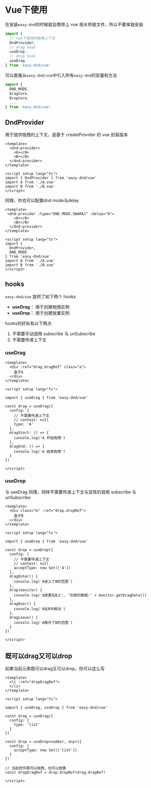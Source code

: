
# Vue下使用

在安装`easy-dnd`的时候就会携带上 vue 相关桥接文件，所以不要单独安装

```js
import { 
  // vue下使用的拖拽上下文
  DndProvider,
  // drag hook
  useDrop,
  // drop hook
  useDrag
} from 'easy-dnd/vue'
```

可以直接从`easy-dnd/vue`中引入所有`easy-dnd`的变量和方法

```js
import { 
  DND_MODE,
  DragCore,
  DropCore,
  ...
} from 'easy-dnd/vue'
```


## DndProvider

用于提供拖拽的上下文，是基于 createProvider 的 vue 封装版本

```vue
<template>
  <dnd-provider>
    <A></A>
    <B></B>
  </dnd-provider>
</template>

<script setup lang="ts">
import { DndProvider } from 'easy-dnd/vue'
import A from './A.vue'
import B from './B.vue'
</script>
```

同理，你也可以配置dnd mode与delay

```vue{2,11}
<template>
 <dnd-provider :type="DND_MODE.SWARAJ" :delay="0">
    <A></A>
    <B></B>
  </dnd-provider>
</template>

<script setup lang="ts">
import { 
  DndProvider,
  DND_MODE
} from 'easy-dnd/vue'
import A from './A.vue'
import B from './B.vue'
</script>
```

## hooks

`easy-dnd/vue` 提供了如下两个 hooks

- **useDrag：** 用于创建拖拽实例
- **useDrop：** 用于创建放置实例

hooks的好处有以下两点

1. 不需要手动调用 subscribe 与 unSubscribe
2. 不需要传递上下文

### useDrag

```vue
<template>
  <div :ref="drag.dragRef" class="a">
    盒子A
  </div>
</template>

<script setup lang="ts">

import { useDrag } from 'easy-dnd/vue'

const drag = useDrag({
  config: {
    // 不需要传递上下文
    // context: null
    type: 'A'
  },
  dragStart: () => {
    console.log('A 开始拖拽')
  },
  dragEnd: () => {
    console.log('A 结束拖拽')
  }
})

</script>
```

### useDrop

与 useDrag 同理，同样不需要传递上下文与显性的调用  subscribe 与 unSubscribe

```vue
<template>
  <div class="b" :ref="drop.dropRef">
    盒子B
  </div>
</template>

<script setup lang="ts">

import { useDrop } from 'easy-dnd/vue'

const drop = useDrop({
  config: {
    // 不需要传递上下文
    // context: null
    acceptType: new Set(['A'])
  },
  dragEnter() {
    console.log('A进入了B的范围')
  },
  drop(monitor) {
    console.log('A放置在B上', '存放的数据:' + monitor.getDragData())
  },
  dragOver() {
    console.log('A在B中移动')
  },
  dragLeave() {
    console.log('A离开了B的范围')
  }
})

</script>
```

## 既可以drag又可以drop

如果当前元素既可以drag又可以drop，你可以这么写

```vue{22}
<template>
  <li :ref="dropDragRef">
  </li>
</template>

<script setup lang="ts">

import { useDrag, useDrop } from 'easy-dnd/vue'

const drag = useDrag({
  config: {
    type: 'list'
  }
})

const drop = useDrop<number, any>({
  config: {
    acceptType: new Set(['list'])
  }
})

// 当前控件既可以拖拽，也可以放置
const dropDragRef = drop.dropRef(drag.dragRef)

</script>
```